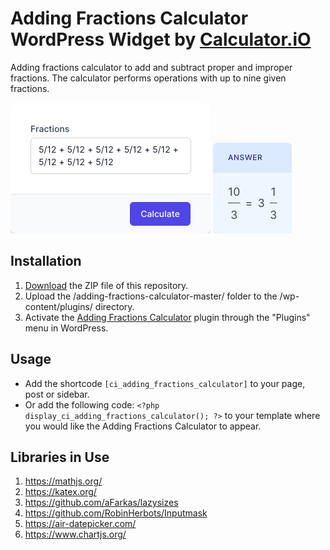 # Adding Fractions Calculator WordPress Widget by [Calculator.iO](https://www.calculator.io/ "Calculator.iO Homepage")

Adding fractions calculator to add and subtract proper and improper fractions. The calculator performs operations with up to nine given fractions.

![Adding Fractions Calculator Input Form](/assets/images/screenshot-1.png "Adding Fractions Calculator Input Form")
![Adding Fractions Calculator Calculation Results](/assets/images/screenshot-2.png "Adding Fractions Calculator Calculation Results")

## Installation

1. [Download](https://github.com/pub-calculator-io/age-calculator/archive/refs/heads/master.zip) the ZIP file of this repository.
2. Upload the /adding-fractions-calculator-master/ folder to the /wp-content/plugins/ directory.
3. Activate the [Adding Fractions Calculator](https://www.calculator.io/adding-fractions-calculator/ "Adding Fractions Calculator Homepage") plugin through the "Plugins" menu in WordPress.

## Usage
* Add the shortcode `[ci_adding_fractions_calculator]` to your page, post or sidebar.
* Or add the following code: `<?php display_ci_adding_fractions_calculator(); ?>` to your template where you would like the Adding Fractions Calculator to appear.

## Libraries in Use
1. https://mathjs.org/
2. https://katex.org/
3. https://github.com/aFarkas/lazysizes
4. https://github.com/RobinHerbots/Inputmask
5. https://air-datepicker.com/
6. https://www.chartjs.org/
